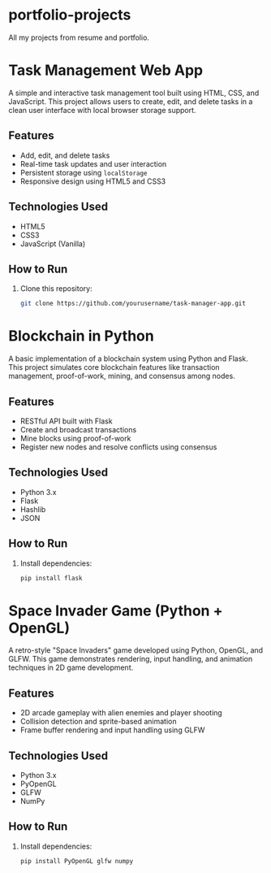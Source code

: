 # portfolio-projects
All my projects from resume and portfolio.

# Task Management Web App

A simple and interactive task management tool built using HTML, CSS, and JavaScript. This project allows users to create, edit, and delete tasks in a clean user interface with local browser storage support.

## Features
- Add, edit, and delete tasks
- Real-time task updates and user interaction
- Persistent storage using `localStorage`
- Responsive design using HTML5 and CSS3

## Technologies Used
- HTML5
- CSS3
- JavaScript (Vanilla)

## How to Run
1. Clone this repository:
   ```bash
   git clone https://github.com/yourusername/task-manager-app.git

# Blockchain in Python

A basic implementation of a blockchain system using Python and Flask. This project simulates core blockchain features like transaction management, proof-of-work, mining, and consensus among nodes.

## Features
- RESTful API built with Flask
- Create and broadcast transactions
- Mine blocks using proof-of-work
- Register new nodes and resolve conflicts using consensus

## Technologies Used
- Python 3.x
- Flask
- Hashlib
- JSON

## How to Run
1. Install dependencies:
   ```bash
   pip install flask

# Space Invader Game (Python + OpenGL)

A retro-style "Space Invaders" game developed using Python, OpenGL, and GLFW. This game demonstrates rendering, input handling, and animation techniques in 2D game development.

## Features
- 2D arcade gameplay with alien enemies and player shooting
- Collision detection and sprite-based animation
- Frame buffer rendering and input handling using GLFW

## Technologies Used
- Python 3.x
- PyOpenGL
- GLFW
- NumPy

## How to Run
1. Install dependencies:
   ```bash
   pip install PyOpenGL glfw numpy
